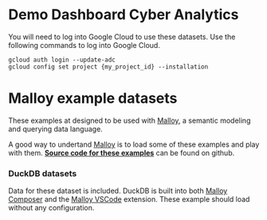 # Demo Dashboard Cyber Analytics
You will need to log into Google Cloud to use these datasets.  Use the following
commands to log into Google Cloud.

```
gcloud auth login --update-adc
gcloud config set project {my_project_id} --installation
```

<!-- malloy-app 
  app="cmdb" 
  name="CMDB Data" 
  description="Example use of Malloy Composer using the CMDB datasets from BigQuery" 
-->


# Malloy example datasets
These examples at designed to be used with [Malloy](http://www.malloydata.dev), a semantic modeling and querying data language. 

A good way to undertand [Malloy](http://www.malloydata.dev) is to load some of these examples and
play with them.  **[Source code for these examples](https://github.com/malloydata/malloy-samples)** can be found on github.


<!-- malloy-app 
  app="hackernews" 
  name="Hacker News" 
  description="Posts from news.ycombinator.com" 
-->

<!-- malloy-app 
  app="iowa" 
  name="Iowa Liquor Store Purchases" 
  description="Public data from state owned Iowa Liquor Stores" 
-->




### DuckDB datasets
Data for these dataset is included.  DuckDB is built into both [Malloy Composer](https://github.com/malloydata/malloy-composer) 
and the [Malloy VSCode](https://marketplace.visualstudio.com/items?itemName=malloydata.malloy-vscode) extension.  These example should load without any configuration.


<!-- malloy-app 
  app="names" 
  name="USA Baby Names" 
  description="All births in the USA since 1910 by state, first name, and gender" 
-->

<!-- malloy-app 
  app="ecommerce" 
  name="eCommerce" 
  description="Example Transactional data for an eCommerce business" 
-->

<!-- malloy-app 
  app="faa" 
  name="FAA" 
  description="A subset of the NTSB Flights Dataset, with information about flights, carriers, aircrafts, and more." 
-->

<!-- malloy-app 
  app="recalls" 
  name="Automobile Recalls" 
  description="Public data from data.gov on automobile recalls" 
-->

